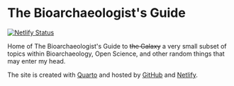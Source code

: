 # The Bioarchaeologist's Guide

[![Netlify Status](https://api.netlify.com/api/v1/badges/0b0d6a38-952e-4a7c-aaa3-a5881afe4ca2/deploy-status)](https://app.netlify.com/sites/bioarch-guide/deploys)

Home of The Bioarchaeologist's Guide to ~~the Galaxy~~ a very small subset of topics within Bioarchaeology, Open Science,
and other random things that may enter my head.

The site is created with [Quarto](https://quarto.org) and hosted by [GitHub](https://github.com) and [Netlify](https://netlify.com).
